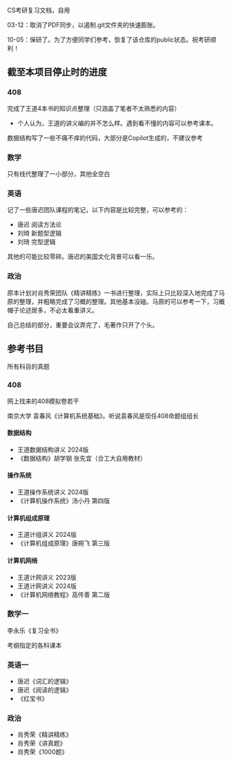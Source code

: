 CS考研复习文档，自用

03-12：取消了PDF同步，以遏制.git文件夹的快速膨胀。

10-05：保研了。为了方便同学们参考，恢复了该仓库的public状态。祝考研顺利！

## 截至本项目停止时的进度

### 408

完成了王道4本书的知识点整理（只涵盖了笔者不太熟悉的内容）
- 个人认为，王道的讲义编的并不怎么样。遇到看不懂的内容可以参考课本。

数据结构写了一些不痛不痒的代码，大部分是Copilot生成的，不建议参考

### 数学

只有线代整理了一小部分，其他全空白

### 英语

记了一些唐迟团队课程的笔记，以下内容是比较完整，可以参考的：
- 唐迟 阅读方法论
- 刘琦 新题型逻辑
- 刘琦 完型逻辑

其他的可能比较零碎。唐迟的美国文化背景可以看一乐。

### 政治

原本计划对肖秀荣团队《精讲精练》一书进行整理，实际上只比较深入地完成了马原的整理，并粗略完成了习概的整理。其他基本没碰。马原的可以参考一下，习概帽子论述居多，不必太看重讲义。

自己总结的部分，重要会议弄完了，毛著作只开了个头。

## 参考书目

所有科目的真题

### 408

网上找来的408模拟卷若干

南京大学 袁春风《计算机系统基础》。听说袁春风是现任408命题组组长

#### 数据结构

- 王道数据结构讲义 2024版
- 《数据结构》胡学钢 张先宜（合工大自用教材）

#### 操作系统

- 王道操作系统讲义 2024版
- 《计算机操作系统》汤小丹 第四版

#### 计算机组成原理

- 王道计组讲义 2024版
- 《计算机组成原理》唐朔飞 第三版

#### 计算机网络

- 王道计网讲义 2023版
- 王道计网讲义 2024版
- 《计算机网络教程》高传善 第二版

### 数学一

李永乐《复习全书》

考纲指定的各科课本

### 英语一

- 唐迟《词汇的逻辑》
- 唐迟《阅读的逻辑》
- 《红宝书》

### 政治

- 肖秀荣《精讲精练》
- 肖秀荣《讲真题》
- 肖秀荣《1000题》